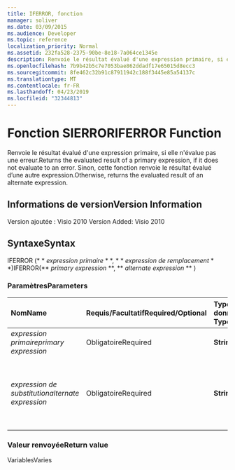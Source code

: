 ```yaml
---
title: IFERROR, fonction
manager: soliver
ms.date: 03/09/2015
ms.audience: Developer
ms.topic: reference
localization_priority: Normal
ms.assetid: 232fa528-2375-90be-8e18-7a064ce1345e
description: Renvoie le résultat évalué d'une expression primaire, si elle n'évalue pas une erreur. Sinon, cette fonction renvoie le résultat évalué d’une autre expression.
ms.openlocfilehash: 7b9b42b5c7e7053bae862ddadf17e65015d8ecc3
ms.sourcegitcommit: 8fe462c32b91c87911942c188f3445e85a54137c
ms.translationtype: MT
ms.contentlocale: fr-FR
ms.lasthandoff: 04/23/2019
ms.locfileid: "32344813"
---
```

# <a name="iferror-function"></a><span data-ttu-id="b387a-104">Fonction SIERROR</span><span class="sxs-lookup"><span data-stu-id="b387a-104">IFERROR Function</span></span>

<span data-ttu-id="b387a-105">Renvoie le résultat évalué d'une expression primaire, si elle n'évalue pas une erreur.</span><span class="sxs-lookup"><span data-stu-id="b387a-105">Returns the evaluated result of a primary expression, if it does not evaluate to an error.</span></span> <span data-ttu-id="b387a-106">Sinon, cette fonction renvoie le résultat évalué d’une autre expression.</span><span class="sxs-lookup"><span data-stu-id="b387a-106">Otherwise, returns the evaluated result of an alternate expression.</span></span>
  
## <a name="version-information"></a><span data-ttu-id="b387a-107">Informations de version</span><span class="sxs-lookup"><span data-stu-id="b387a-107">Version Information</span></span>

<span data-ttu-id="b387a-108">Version ajoutée : Visio 2010
</span><span class="sxs-lookup"><span data-stu-id="b387a-108">Version Added: Visio 2010</span></span> 
  
## <a name="syntax"></a><span data-ttu-id="b387a-109">Syntaxe</span><span class="sxs-lookup"><span data-stu-id="b387a-109">Syntax</span></span>

<span data-ttu-id="b387a-110">IFERROR (\* \* *expression primaire* \* \*, \* \* *expression de remplacement* \* \*)</span><span class="sxs-lookup"><span data-stu-id="b387a-110">IFERROR(\*\* *primary expression* \*\*, \*\* *alternate expression* \*\* )</span></span> 
  
### <a name="parameters"></a><span data-ttu-id="b387a-111">Paramètres</span><span class="sxs-lookup"><span data-stu-id="b387a-111">Parameters</span></span>

|<span data-ttu-id="b387a-112">**Nom**</span><span class="sxs-lookup"><span data-stu-id="b387a-112">**Name**</span></span>|<span data-ttu-id="b387a-113">**Requis/Facultatif**</span><span class="sxs-lookup"><span data-stu-id="b387a-113">**Required/Optional**</span></span>|<span data-ttu-id="b387a-114">**Type de données**</span><span class="sxs-lookup"><span data-stu-id="b387a-114">**Data Type**</span></span>|<span data-ttu-id="b387a-115">**Description**</span><span class="sxs-lookup"><span data-stu-id="b387a-115">**Description**</span></span>|
|:-----|:-----|:-----|:-----|
| <span data-ttu-id="b387a-116">_expression primaire_</span><span class="sxs-lookup"><span data-stu-id="b387a-116">_primary expression_</span></span> <br/> |<span data-ttu-id="b387a-117">Obligatoire</span><span class="sxs-lookup"><span data-stu-id="b387a-117">Required</span></span>  <br/> |<span data-ttu-id="b387a-118">**String**</span><span class="sxs-lookup"><span data-stu-id="b387a-118">**String**</span></span> <br/> |<span data-ttu-id="b387a-119">Première expression à évaluer.</span><span class="sxs-lookup"><span data-stu-id="b387a-119">The first expression to evaluate.</span></span>  <br/> |
| <span data-ttu-id="b387a-120">_expression de substitution_</span><span class="sxs-lookup"><span data-stu-id="b387a-120">_alternate expression_</span></span> <br/> |<span data-ttu-id="b387a-121">Obligatoire</span><span class="sxs-lookup"><span data-stu-id="b387a-121">Required</span></span>  <br/> |<span data-ttu-id="b387a-122">**String**</span><span class="sxs-lookup"><span data-stu-id="b387a-122">**String**</span></span> <br/> |<span data-ttu-id="b387a-123">Autre expression à évaluer si la première expression évalue une erreur.</span><span class="sxs-lookup"><span data-stu-id="b387a-123">The alternate expression to evaluate if the primary expression evaluates to an error.</span></span>  <br/> |
   
### <a name="return-value"></a><span data-ttu-id="b387a-124">Valeur renvoyée</span><span class="sxs-lookup"><span data-stu-id="b387a-124">Return value</span></span>

<span data-ttu-id="b387a-125">Variables</span><span class="sxs-lookup"><span data-stu-id="b387a-125">Varies</span></span>
  

